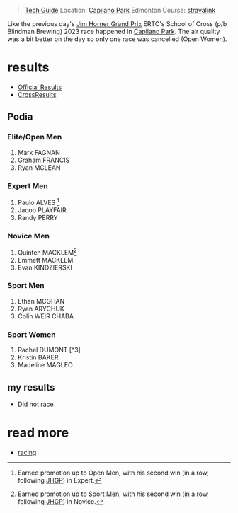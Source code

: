 
> [Tech Guide](https://www.ertc.org/soc) 
> Location: [Capilano Park](/places/capilanopark.md) Edmonton
> Course: [stravalink](https://www.strava.com/segments/35458353)

Like the previous day's [Jim Horner Grand Prix](230916-jimhornergrandprix2023.md) ERTC's School of Cross (p/b Blindman Brewing) 2023 race happened in [Capilano Park](places/capilanopark.md). The air quality was a bit better on the day so only one race was cancelled (Open Women).
# results

* [Official Results](https://zone4.ca/race/2023-09-17/8cc6d07c/results)
* [CrossResults](https://www.crossresults.com/race/11690)

## Podia

### Elite/Open Men

1. Mark FAGNAN
2. Graham FRANCIS
3. Ryan MCLEAN

### Expert Men

1. Paulo ALVES [^1]
2. Jacob PLAYFAIR
3. Randy PERRY

[^1]: Earned promotion up to Open Men, with his second win (in a row, following [JHGP](230916-jimhornergrandprix2023.md)) in Expert.

### Novice Men

1. Quinten MACKLEM[^2]
2. Emmett MACKLEM
3. Evan KINDZIERSKI

[^2]: Earned promotion up to Sport Men, with his second win (in a row, following [JHGP](230916-jimhornergrandprix2023.md)) in Novice.
### Sport Men

1. Ethan MCGHAN
2. Ryan ARYCHUK
3. Colin WEIR CHABA

### Sport Women

1. Rachel DUMONT [^3]
2. Kristin BAKER
3. Madeline MAGLEO

[^2]: Earned promotion up to Open Women, with her second win (in a row, following [JHGP](230916-jimhornergrandprix2023.md)) in Sport.
## my results

* Did not race

# read more

* [racing](racing.md)